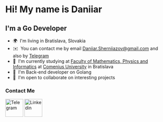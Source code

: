Hi! My name is Daniiar
====================================================================================================================================

I'm a Go Developer
----------------------------------------------

*   🌍  I'm living in Bratislava, Slovakia
*   ✉️  You can contact me by email [Daniiar.Sherniiazov@gmail.com](mailto:Daniiar.Sherniiazov@gmail.com) and also by [Telegram](https://t.me/adanteeee)
*   🚀  I'm currently studying at [Faculty of Mathematics, Physics
and Informatics](https://fmph.uniba.sk/en/) at [Comenius University](https://uniba.sk/en/) in Bratislava
*   🧠  I'm Back-end developer on Golang
*   🤝  I'm open to collaborate on interesting projects

### Contact Me
<p align="left">
<a href="https://t.me/adanteeee/" target="_blank" rel="noreferrer"><img src="https://www.svgrepo.com/download/452115/telegram.svg" width="56" height="56" alt="Telegram" /></a>
<a href="https://www.linkedin.com/in/daniiar-sherniiazov-7b0507266" target="_blank" rel="noreferrer"><img src="https://www.svgrepo.com/download/452047/linkedin-1.svg" width="56" height="56" alt="Linkedin" /></a>

